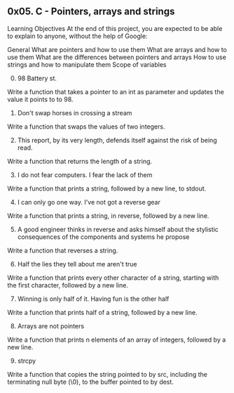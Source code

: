 ## 0x05. C - Pointers, arrays and strings

Learning Objectives
At the end of this project, you are expected to be able to explain to anyone, without the help of Google:

General
What are pointers and how to use them
What are arrays and how to use them
What are the differences between pointers and arrays
How to use strings and how to manipulate them
Scope of variables

0. 98 Battery st.

Write a function that takes a pointer to an int as parameter and updates the value it points to to 98.

1. Don't swap horses in crossing a stream

Write a function that swaps the values of two integers.

2. This report, by its very length, defends itself against the risk of being read.

Write a function that returns the length of a string.

3. I do not fear computers. I fear the lack of them

Write a function that prints a string, followed by a new line, to stdout.

4. I can only go one way. I've not got a reverse gear

Write a function that prints a string, in reverse, followed by a new line.

5. A good engineer thinks in reverse and asks himself about the stylistic consequences of the components and systems he propose

Write a function that reverses a string.

6. Half the lies they tell about me aren't true

Write a function that prints every other character of a string, starting with the first character, followed by a new line.

7. Winning is only half of it. Having fun is the other half

Write a function that prints half of a string, followed by a new line.

8. Arrays are not pointers

Write a function that prints n elements of an array of integers, followed by a new line.

9. strcpy

Write a function that copies the string pointed to by src, including the terminating null byte (\0), to the buffer pointed to by dest.



